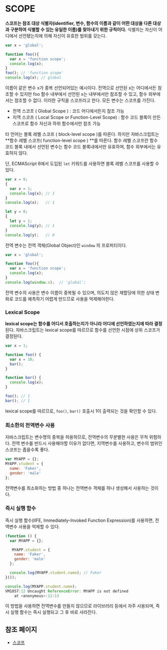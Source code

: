 # SCOPE

**스코프는 참조 대상 식별자(identifier, 변수, 함수의 이름과 같이 어떤 대상을 다른 대상과 구분하여 식별할 수 있는 유일한 이름)를 찾아내기 위한 규칙이다.** 식별자는 자신이 어디에서 선언됐는지에 의해 자신이 유효한 범위를 갖는다.

```js
var x = 'global';

function foo(){
  var x = 'function scope';
  console.log(x);
}
foo(); // 'function scope'
console.log(x); // global
```

이름이 같은 변수 x가 중복 선언되어있는 예시이다. 전역으로 선언된 x는 어디에서든 참조할 수 있지만 foo 함수 내부에서 선언된 x는 내부에서만 참조할 수 있고, 함수 외부에서는 참조할 수 없다. 이러한 규칙을 스코프라고 한다. 모든 변수는 스코프를 가진다.

- 전역 스코프 ( Global Scope ) : 코드 어디에서든지 참조 가능
- 지역 스코프 ( Local Scope or Function-Level Scope) : 함수 코드 블록이 만든 스코프로 함수 자신과 하위 함수에서만 참조 가능

타 언어는 블록 레벨 스코프 ( block-level scope )를 따른다. 하지만 자바스크립트는 **함수 레벨 스코프( function-level scope ) **를 따른다. 함수 레벨 스코프란 함수 코드 블록 내에서 선언된 변수는 함수 코드 블록내에서만 유효하며, 함수 외부에서는 유효하지 않다.

단, ECMAScript 6에서 도입된 `let` 키워드를 사용하면 블록 레벨 스코프를 사용할 수 있다.

```js
var x = 0;
{
  var x = 1;
  console.log(x); // 1
}
console.log(x);   // 1

let y = 0;
{
  let y = 1;
  console.log(y); // 1
}
console.log(y);   // 0
```

전역 변수는 전역 객체(Global Object)인 `window` 의 프로퍼티이다.

```js
var x = 'global';

function foo(){
  var x = 'function scope';
  console.log(x);
}
console.log(window.x);  // 'global';
```

전역 변수의 사용은 변수 이름이 중복될 수 있으며, 의도치 않은 재할당에 의한 상태 변화로 코드를 예측하기 어렵게 만드므로 사용을 억제해야한다.

### Lexical Scope

**lexical scope는 함수를 어디서 호출하는지가 아니라 어디에 선언하였는지에 따라 결정**된다. 자바스크립트는 lexical scope를 따르므로 함수를 선언한 시점에 상위 스코프가 결정된다.

```js
var x = 1;

function foo() {
  var x = 10;
  bar();
}

function bar() {
  console.log(x);
}

foo(); // 1
bar(); // 1
```

lexical scope를 따르므로, `foo()`, `bar()` 호출시 1이 출력되는 것을 확인할 수 있다.

### 최소한의 전역변수 사용

자바스크립트는 변수명의 중복을 허용하므로, 전역변수의 무분별한 사용은 무척 위험하다. 전역 변수를 반드시 사용해야할 이유가 없다면, 지역변수를 사용하고, 변수의 범위인 스코프는 좁을수록 좋다.

```js
var MYAPP = {};
MYAPP.student = {
  name: 'Faker',
  gender: 'male'
};
```

전역변수를 최소화하는 방법 중 하나는 전역변수 객체를 하나 생성해서 사용하는 것이다.

### 즉시 실행 함수

즉시 실행 함수(IIFE, Immediately-Invoked Function Expression)를 사용하면, 전역변수 사용을 억제할 수 있다. 

```js
(function () {
  var MYAPP = {};

   MYAPP.student = {
    name: 'Faker',
    gender: 'male'
  };

  console.log(MYAPP.student.name); // Faker
}());

console.log(MYAPP.student.name);
VM1857:12 Uncaught ReferenceError: MYAPP is not defined
    at <anonymous>:12:13
```

이 방법을 사용하면 전역변수를 만들지 않으므로 라이브러리 등에서 자주 사용되며, 즉시 실행 함수는 즉시 실행되고 그 후 바로 사라진다.

## 참조 페이지

- [스코프](https://poiemaweb.com/js-scope)

